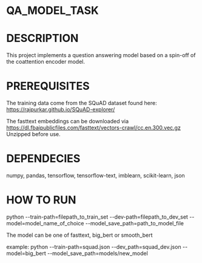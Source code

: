 # QA_MODEL_TASK

# DESCRIPTION

This project implements a question answering model based on a spin-off of the coattention encoder model. 

# PREREQUISITES

The training data come from the SQuAD dataset found here: https://rajpurkar.github.io/SQuAD-explorer/

The fasttext embeddings can be downloaded via https://dl.fbaipublicfiles.com/fasttext/vectors-crawl/cc.en.300.vec.gz Unzipped before use.

# DEPENDECIES

numpy, pandas, tensorflow, tensorflow-text, imblearn, scikit-learn, json


# HOW TO RUN

python --train-path=filepath_to_train_set --dev-path=filepath_to_dev_set --model=model_name_of_choice --model_save_path=path_to_model_file

The model can be one of fasttext, big_bert or smooth_bert

example: python --train-path=squad.json --dev_path=squad_dev.json --model=big_bert --model_save_path=models/new_model
